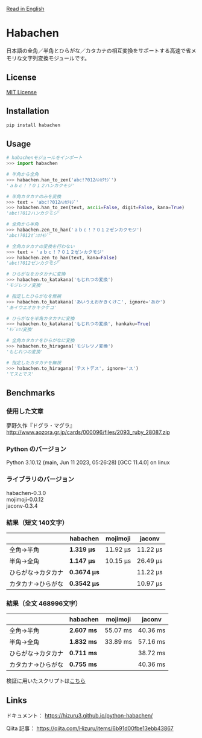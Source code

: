 [Read in English](https://github.com/Hizuru3/python-habachen-test/blob/main/README-en.md)

# Habachen
日本語の全角／半角とひらがな／カタカナの相互変換をサポートする高速で省メモリな文字列変換モジュールです。

## License

[MIT License](https://github.com/Hizuru3/python-habachen/blob/main/LICENSE)

## Installation

```sh
pip install habachen
```

## Usage

```python
# habachenモジュールをインポート
>>> import habachen

# 半角から全角
>>> habachen.han_to_zen('abc!?012ﾊﾝｶｸﾓｼﾞ')
'ａｂｃ！？０１２ハンカクモジ'

# 半角カタカナのみを変換
>>> text = 'abc!?012ﾊﾝｶｸﾓｼﾞ'
>>> habachen.han_to_zen(text, ascii=False, digit=False, kana=True)
'abc!?012ハンカクモジ'

# 全角から半角
>>> habachen.zen_to_han('ａｂｃ！？０１２ゼンカクモジ')
'abc!?012ｾﾞﾝｶｸﾓｼﾞ'

# 全角カタカナの変換を行わない
>>> text = 'ａｂｃ！？０１２ゼンカクモジ'
>>> habachen.zen_to_han(text, kana=False)
'abc!?012ゼンカクモジ'

# ひらがなをカタカナに変換
>>> habachen.to_katakana('もじれつの変換')
'モジレツノ変換'

# 指定したひらがなを無視
>>> habachen.to_katakana('あいうえおかきくけこ', ignore='あか')
'あイウエオかキクケコ'

# ひらがなを半角カタカナに変換
>>> habachen.to_katakana('もじれつの変換', hankaku=True)
'ﾓｼﾞﾚﾂﾉ変換'

# 全角カタカナをひらがなに変換
>>> habachen.to_hiragana('モジレツノ変換')
'もじれつの変換'

# 指定したカタカナを無視
>>> habachen.to_hiragana('テストデス', ignore='ス')
'てスとでス'

```

## Benchmarks

### 使用した文章
夢野久作『ドグラ・マグラ』  
http://www.aozora.gr.jp/cards/000096/files/2093_ruby_28087.zip

### Python のバージョン
Python 3.10.12 (main, Jun 11 2023, 05:26:28) [GCC 11.4.0] on linux

### ライブラリのバージョン
habachen-0.3.0  
mojimoji-0.0.12  
jaconv-0.3.4  

### 結果（短文 140文字）

| | habachen | mojimoji | jaconv |
|---|---|---|---|
| 全角→半角 | **1.319 µs** | 11.92 µs | 11.22 µs |
| 半角→全角 | **1.147 µs**  | 10.15 µs | 26.49 µs |
| ひらがな→カタカナ | **0.3674 µs** |  | 11.22 µs |
| カタカナ→ひらがな | **0.3542 µs**  |  | 10.97 µs | 
  
### 結果（全文 468996文字）

| | habachen | mojimoji | jaconv |
|---|---|---|---|
| 全角→半角 | **2.607 ms** | 55.07 ms | 40.36 ms |
| 半角→全角 | **1.832 ms**  | 33.89 ms | 57.16 ms |
| ひらがな→カタカナ | **0.711 ms** |  | 38.72 ms |
| カタカナ→ひらがな | **0.755 ms**  |  | 40.36 ms |
  
検証に用いたスクリプトは[こちら](https://github.com/Hizuru3/python-habachen/blob/main/benchmarks/dogura.ipynb)

## Links

ドキュメント：
https://hizuru3.github.io/python-habachen/

Qiita 記事：
https://qiita.com/Hizuru/items/6b91d00fbe13ebb43867
